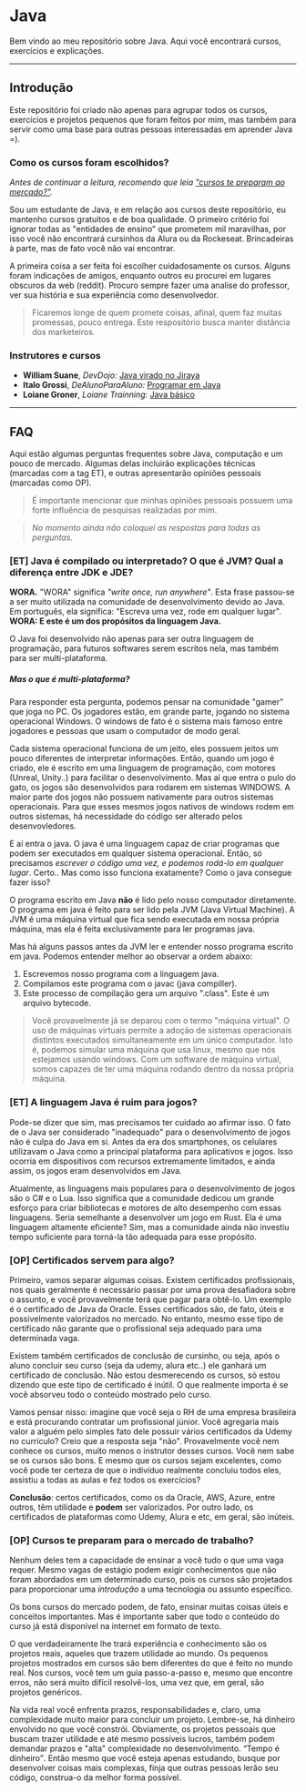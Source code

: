# Java
Bem vindo ao meu repositório sobre Java. Aqui você encontrará cursos, exercícios e explicações.

______________

## Introdução
Este repositório foi criado não apenas para agrupar todos os cursos, exercícios e projetos pequenos que foram feitos por mim, mas também para servir como uma base para outras pessoas interessadas em aprender Java =).

### Como os cursos foram escolhidos?
_Antes de continuar a leitura, recomendo que leia <a href="https://github.com/FireguiQueen/Java/tree/main#op-certificados-servem-para-algo">"cursos te preparam ao mercado?"</a>._ 

Sou um estudante de Java, e em relação aos cursos deste repositório, eu mantenho cursos gratuitos e de boa qualidade. 
O primeiro critério foi ignorar todas as "entidades de ensino" que prometem mil maravilhas, por isso você não encontrará cursinhos da Alura ou da Rockeseat. Brincadeiras à parte, mas de fato você não vai encontrar.

A primeira coisa a ser feita foi escolher cuidadosamente os cursos. Alguns foram indicações de amigos, enquanto outros eu procurei em lugares obscuros da web (reddit). Procuro sempre fazer uma analise do professor, ver sua história e sua experiência como desenvolvedor. 
> Ficaremos longe de quem promete coisas, afinal, quem faz muitas promessas, pouco entrega. Este respositório busca manter distância dos marketeiros.  

### Instrutores e cursos 
- __William Suane__, _DevDojo:_ <a href="https://www.youtube.com/playlist?list=PL62G310vn6nFIsOCC0H-C2infYgwm8SWW"> Java virado no Jiraya </a>
- __Italo Grossi__, _DeAlunoParaAluno:_ <a href="https://www.youtube.com/playlist?list=PLa75BYTPDNKZLzk3xG-gSXSU_AAq5RP4g"> Programar em Java </a> 
- __Loiane Groner__, _Loiane Trainning:_ <a href="https://loiane.training/curso/java-basico"> Java básico </a>
  
___________________________

## FAQ 
Aqui estão algumas perguntas frequentes sobre Java, computação e um pouco de mercado. Algumas delas incluirão explicações técnicas (marcadas com a tag ET), e outras apresentarão opiniões pessoais (marcadas como OP). 
> É importante mencionar que minhas opiniões pessoais possuem uma forte influência de pesquisas realizadas por mim.

> _No momento ainda não coloquei as respostas para todas as perguntas._


### [ET] Java é compilado ou interpretado? O que é JVM? Qual a diferença entre JDK e JDE? 
__WORA.__ "WORA" significa _"write once, run anywhere"_. Esta frase passou-se a ser muito utilizada na comunidade de desenvolvimento devido ao Java. Em português, ela significa: "Escreva uma vez, rode em qualquer lugar". __WORA: E este é um dos propósitos da linguagem Java.__ 

O Java foi desenvolvido não apenas para ser outra linguagem de programação, para futuros softwares serem escritos nela, mas também para ser multi-plataforma. 

##### Mas o que é multi-plataforma?
Para responder esta pergunta, podemos pensar na comunidade "gamer" que joga no PC. 
Os jogadores estão, em grande parte, jogando no sistema operacional Windows. O windows de fato é o sistema mais famoso entre jogadores e pessoas que usam o computador de modo geral. 

Cada sistema operacional funciona de um jeito, eles possuem jeitos um pouco diferentes de interpretar informações. Então, quando um jogo é criado, ele é escrito em uma linguagem de programação, com motores (Unreal, Unity..) para facilitar o desenvolvimento. Mas aí que entra o pulo do gato, os jogos são desenvolvidos para rodarem em sistemas WINDOWS. A maior parte dos jogos não possuem nativamente para outros sistemas operacionais. Para que esses mesmos jogos nativos de windows rodem em outros sistemas, há necessidade do código ser alterado pelos desenvovledores. 

E aí entra o java. O java é uma linguagem capaz de criar programas que podem ser executados em qualquer sistema operacional. Então, só precisamos _escrever o código uma vez, e podemos rodá-lo em qualquer lugar_. 
Certo.. Mas como isso funciona exatamente? Como o java consegue fazer isso? 

O programa escrito em Java __não__ é lido pelo nosso computador diretamente. O programa em java é feito para ser lido pela JVM (Java Virtual Machine). A JVM é uma máquina virtual que fica sendo executada em nossa própria máquina, mas ela é feita exclusivamente para ler programas java.

Mas há alguns passos antes da JVM ler e entender nosso programa escrito em java. Podemos entender melhor ao observar a ordem abaixo:
1. Escrevemos nosso programa com a linguagem java.  
2. Compilamos este programa com o javac (java compiller). 
3. Este processo de compilação gera um arquivo ".class". Este é um arquivo bytecode. 




> Você provavelmente já se deparou com o termo "máquina virtual". O uso de máquinas virtuais permite a adoção de sistemas operacionais distintos executados simultaneamente em um único computador. Isto é, podemos simular uma máquina que usa linux, mesmo que nós estejamos usando windows. Com um software de máquina virtual, somos capazes de ter uma máquina rodando dentro da nossa própria máquina.


### [ET] A linguagem Java é ruim para jogos?
Pode-se dizer que sim, mas precisamos ter cuidado ao afirmar isso. O fato de o Java ser considerado "inadequado" para o desenvolvimento de jogos não é culpa do Java em si. Antes da era dos smartphones, os celulares utilizavam o Java como a principal plataforma para aplicativos e jogos. Isso ocorria em dispositivos com recursos extremamente limitados, e ainda assim, os jogos eram desenvolvidos em Java.

Atualmente, as linguagens mais populares para o desenvolvimento de jogos são o C# e o Lua. Isso significa que a comunidade dedicou um grande esforço para criar bibliotecas e motores de alto desempenho com essas linguagens. Seria semelhante a desenvolver um jogo em Rust. Ela é uma linguagem altamente eficiente? Sim, mas a comunidade ainda não investiu tempo suficiente para torná-la tão adequada para esse propósito.



### [OP] Certificados servem para algo? 
Primeiro, vamos separar algumas coisas. Existem certificados profissionais, nos quais geralmente é necessário passar por uma prova desafiadora sobre o assunto, e você provavelmente terá que pagar para obtê-lo. Um exemplo é o certificado de Java da Oracle. Esses certificados são, de fato, úteis e possivelmente valorizados no mercado. No entanto, mesmo esse tipo de certificado não garante que o profissional seja adequado para uma determinada vaga.

Existem também certificados de conclusão de cursinho, ou seja, após o aluno concluir seu curso (seja da udemy, alura etc..) ele ganhará um certificado de conclusão. Não estou desmerecendo os cursos, só estou dizendo que este tipo de certificado é inútil. O que realmente importa é se você absorveu todo o conteúdo mostrado pelo curso.  

Vamos pensar nisso: imagine que você seja o RH de uma empresa brasileira e está procurando contratar um profissional júnior. Você agregaria mais valor a alguém pelo simples fato dele possuir vários certificados da Udemy no currículo? Creio que a resposta seja "não". 
Provavelmente você nem conhece os cursos, muito menos o instrutor desses cursos. Você nem sabe se os cursos são bons. E mesmo que os cursos sejam excelentes, como você pode ter certeza de que o indivíduo realmente concluiu todos eles, assistiu a todas as aulas e fez todos os exercícios? 

__Conclusão__:  certos certificados, como os da Oracle, AWS, Azure, entre outros, têm utilidade e __podem__ ser valorizados. Por outro lado, os certificados de plataformas como Udemy, Alura e etc, em geral, são inúteis.


### [OP] Cursos te preparam para o mercado de trabalho? 
Nenhum deles tem a capacidade de ensinar a você tudo o que uma vaga requer. Mesmo vagas de estágio podem exigir conhecimentos que não foram abordados em um determinado curso, pois os cursos são projetados para proporcionar uma _introdução_ a uma tecnologia ou assunto específico.

Os bons cursos do mercado podem, de fato, ensinar muitas coisas úteis e conceitos importantes. Mas é importante saber que todo o conteúdo do curso já está disponível na internet em formato de texto. 

O que verdadeiramente lhe trará experiência e conhecimento são os projetos reais, aqueles que trazem utilidade ao mundo. Os pequenos projetos mostrados em cursos são bem diferentes do que é feito no mundo real. Nos cursos, você tem um guia passo-a-passo e, mesmo que encontre erros, não será muito difícil resolvê-los, uma vez que, em geral, são projetos genéricos.

Na vida real você enfrenta prazos, responsabilidades e, claro, uma complexidade muito maior para concluir um projeto. Lembre-se, há dinheiro envolvido no que você constrói. Obviamente, os projetos pessoais que buscam trazer utilidade e até mesmo possíveis lucros, também podem demandar prazos e "alta" complexidade no desenvolvimento. <q>Tempo é dinheiro</q>.
Então mesmo que você esteja apenas estudando, busque por desenvolver coisas mais complexas, finja que outras pessoas lerão seu código, construa-o da melhor forma possível.

